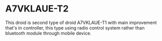 # A7VKLAUE-T2

This droid is second type of droid A7VKLAUE-T1 with main improvement that's in controller, this type using radio control system rather than 
bluetooth module through mobile device.

